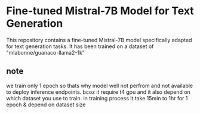 
# Fine-tuned Mistral-7B Model for Text Generation

This repository contains a fine-tuned Mistral-7B model specifically adapted for text generation tasks. It has been trained on a dataset of "mlabonne/guanaco-llama2-1k"

## note
we train only 1 epoch so thats why model well not perfrom and not available to deploy inference endpoints.
bcoz it require t4 gpu and it also depend on which dataset you use to train.
in training process it take 15min to 1hr for 1 epoch & depend on dataset size


